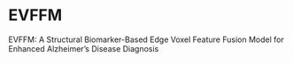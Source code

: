 # EVFFM
EVFFM: A Structural Biomarker-Based Edge Voxel Feature Fusion Model for Enhanced Alzheimer’s Disease Diagnosis

